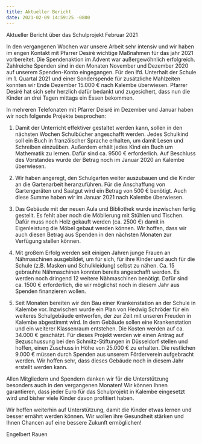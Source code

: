 ```yaml
---
title: Aktueller Bericht
date: 2021-02-09 14:59:25 -0800 
---
```


Aktueller Bericht über das Schulprojekt
Februar 2021

In den vergangenen Wochen war unsere Arbeit sehr intensiv und wir haben im engen Kontakt mit Pfarrer Desiré  wichtige Maßnahmen für das jahr 2021 vorbereitet. Die Spendenaktion im Advent war außergewöhnlich erfolgreich. Zahlreiche Spenden sind in den Monaten November und Dezember 2020 auf unserem Spenden-Konto eingegangen. Für den lfd. Unterhalt der Schule im 1. Quartal 2021 und einer Sonderspende für zusätzliche Mahlzeiten  konnten wir Ende Dezember 15.000 € nach Kalembe überwiesen. Pfarrer Desiré hat sich sehr herzlich dafür bedankt und zugesichert, dass nun die Kinder an drei Tagen mittags ein Essen bekommen.

In mehreren Telefonaten mit Pfarrer Deisré im Dezember und Januar haben wir noch folgende Projekte besprochen:



<!-- more -->

1.	Damit der Unterricht effektiver gestaltet werden kann, sollen in den nächsten Wochen Schulbücher angeschafft werden. Jedes Schulkind soll ein Buch in franzöischer Sprache erhalten, um damit Lesen und Schreiben einzuüben. Außerdem erhält jedes Kind ein Buch um Mathematik zu lernen. Dafür sind ca. 9500 € erforderlich. Auf Beschluss des Vorstandes wurde der Betrag noch im Januar 2020 an Kalembe überwiesen.

2.	Wir haben angeregt, den Schulgarten weiter auszubauen und die Kinder an die Gartenarbeit heranzuführen. Für die Anschaffung von Gartengeräten und Saatgut wird ein Betrag von 500 € benötigt. Auch diese Summe haben wir im Januar 2021 nach Kalembe überwiesen.

3.	Das Gebäude mit der neuen Aula und Bibliothek wurde inzwischen fertig gestellt. Es fehlt aber noch die Möblierung mit Stühlen und Tischen. Dafür muss noch Holz gekauft werden (ca. 2500 €) damit in Eigenleistung die Möbel gebaut werden können. Wir hoffen, dass wir auch diesen Betrag aus Spenden in den nächsten Monaten zur Verfügung stellen können.

4.	Mit großem Erfolg werden seit einigen Jahren junge Frauen an Nähmaschinen ausgebildet, um für sich, für ihre Kinder und auch für die Schule (z.B. Masken und Schulkleidung) selbst zu nähen.  Ca. 15 gebrauhte Nähmaschinen konnten bereits angeschafft werden. Es werden noch dringend 12 weitere Nähmaschinen benötigt. Dafür sind ca. 1500 € erforderlich, die wir möglichst noch in diesem Jahr aus Spenden finanzieren wollen.

5.	Seit Monaten bereiten wir den Bau einer Krankenstation an der Schule in Kalembe vor. Inzwischen wurde ein Plan von Hedwig Schröder für ein weiteres Schulgebäude entworfen, der zur Zeit mit unseren Freuden in Kalembe abgestimmt wird. In dem Gebäude sollen eine Krankenstation und ein weiterer Klassenraum entstehen. Die Kosten werden auf ca. 34.000 € geschätzt.
Für dieses Projekt werden wir einen Antrag auf Bezuschussung bei den Schmitz-Stiftungen in Düsseldorf stellen und hoffen, einen Zuschuss in Höhe von 25.000 € zu erhalten. Die restlichen 9.000 € müssen durch Spenden aus unserem Förderverein aufgebracht werden. Wir hoffen sehr, dass dieses Gebäude noch in diesem Jahr erstellt werden kann.

Allen Mitgliedern und Spendern danken wir für die Unterstützung besonders auch in den vergangenen Monaten! Wir können Ihnen garantieren, dass jeder Euro für das Schulprojekt in Kalembe eingesetzt wird und bisher viele Kinder davon profitiert haben.

Wir hoffen weiterhin auf Unterstützung, damit die Kinder etwas lernen und besser ernährt werden können. Wir wollen ihre Gesundheit stärken und Ihnen Chancen auf eine bessere Zukunft ermöglichen!

Engelbert Rauen


